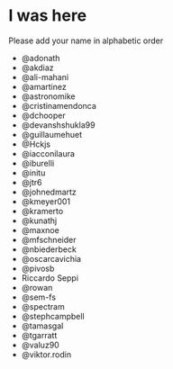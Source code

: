# I was here

Please add your name in alphabetic order


* @adonath
* @akdiaz
* @ali-mahani 
* @amartinez
* @astronomike
* @cristinamendonca
* @dchooper
* @devanshshukla99
* @guillaumehuet
* @Hckjs
* @iacconilaura
* @iburelli
* @initu
* @jtr6
* @johnedmartz
* @kmeyer001
* @kramerto
* @kunathj
* @maxnoe
* @mfschneider
* @nbiederbeck
* @oscarcavichia
* @pivosb 
* Riccardo Seppi
* @rowan
* @sem-fs
* @spectram
* @stephcampbell 
* @tamasgal
* @tgarratt
* @valuz90
* @viktor.rodin

